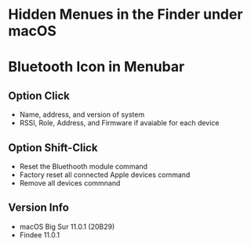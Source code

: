 # Hidden Menues in the Finder under macOS

# Bluetooth Icon in Menubar

## Option Click

- Name, address, and version of system
- RSSI, Role, Address, and Firmware if avaiable for each device

## Option Shift-Click

- Reset the Bluethooth module command
- Factory reset all connected Apple devices command
- Remove all devices commnand

## Version Info

- macOS Big Sur 11.0.1 (20B29)
- Findee 11.0.1
